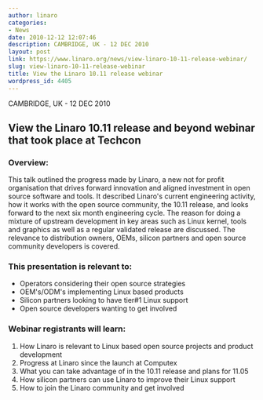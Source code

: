 ```yaml
---
author: linaro
categories:
- News
date: 2010-12-12 12:07:46
description: CAMBRIDGE, UK - 12 DEC 2010
layout: post
link: https://www.linaro.org/news/view-linaro-10-11-release-webinar/
slug: view-linaro-10-11-release-webinar
title: View the Linaro 10.11 release webinar
wordpress_id: 4405
---
```


CAMBRIDGE, UK - 12 DEC 2010

## View the Linaro 10.11 release and beyond webinar that took place at Techcon

### Overview:

This talk outlined the progress made by Linaro, a new not for profit organisation that drives forward innovation and aligned investment in open source software and tools. It described Linaro's current engineering activity, how it works with the open source community, the 10.11 release, and looks forward to the next six month engineering cycle. The reason for doing a mixture of upstream development in key areas such as Linux kernel, tools and graphics as well as a regular validated release are discussed. The relevance to distribution owners, OEMs, silicon partners and open source community developers is covered.

### This presentation is relevant to:
	
  * Operators considering their open source strategies	
  * OEM's/ODM's implementing Linux based products
  * Silicon partners looking to have tier#1 Linux support
  * Open source developers wanting to get involved

### Webinar registrants will learn:
	
  1. How Linaro is relevant to Linux based open source projects and product development
  2. Progress at Linaro since the launch at Computex
  3. What you can take advantage of in the 10.11 release and plans for 11.05
  4. How silicon partners can use Linaro to improve their Linux support
  5. How to join the Linaro community and get involved

